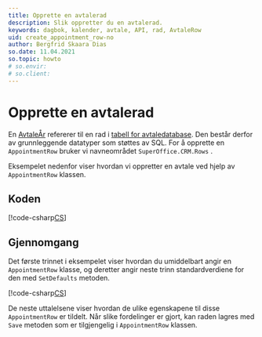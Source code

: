 ```yaml
---
title: Opprette en avtalerad
description: Slik oppretter du en avtalerad.
keywords: dagbok, kalender, avtale, API, rad, AvtaleRow
uid: create_appointment_row-no
author: Bergfrid Skaara Dias
so.date: 11.04.2021
so.topic: howto
# so.envir:
# so.client:
---
```


# Opprette en avtalerad

En [AvtaleÅr][2] refererer til en rad i [tabell for avtaledatabase][1]. Den består derfor av grunnleggende datatyper som støttes av SQL. For å opprette en `AppointmentRow` bruker vi navneområdet `SuperOffice.CRM.Rows` .

Eksempelet nedenfor viser hvordan vi oppretter en avtale ved hjelp av `AppointmentRow` klassen.

## Koden

[!code-csharp[CS](includes/create-apt-row.cs)]

## Gjennomgang

Det første trinnet i eksempelet viser hvordan du umiddelbart angir en `AppointmentRow` klasse, og deretter angir neste trinn standardverdiene for den med `SetDefaults` metoden.

[!code-csharp[CS](includes/create-apt-row.cs?range=6,9)]

De neste uttalelsene viser hvordan de ulike egenskapene til disse `AppointmentRow` er tildelt. Når slike fordelinger er gjort, kan raden lagres med `Save` metoden som er tilgjengelig i `AppointmentRow` klassen.

<!-- Referenced links -->
[1]: ../../../database/tables/appointment.md
[2]: <xref:SuperOffice.CRM.Rows.AppointmentRow>
